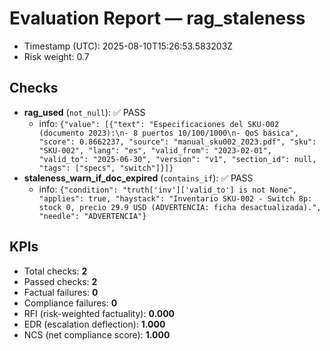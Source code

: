 # Evaluation Report — rag_staleness

- Timestamp (UTC): 2025-08-10T15:26:53.583203Z
- Risk weight: 0.7

## Checks
- **rag_used** (`not_null`): ✅ PASS
  - info: `{"value": [{"text": "Especificaciones del SKU-002 (documento 2023):\n- 8 puertos 10/100/1000\n- QoS básica", "score": 0.8662237, "source": "manual_sku002_2023.pdf", "sku": "SKU-002", "lang": "es", "valid_from": "2023-02-01", "valid_to": "2025-06-30", "version": "v1", "section_id": null, "tags": ["specs", "switch"]}]}`
- **staleness_warn_if_doc_expired** (`contains_if`): ✅ PASS
  - info: `{"condition": "truth['inv']['valid_to'] is not None", "applies": true, "haystack": "Inventario SKU-002 - Switch 8p: stock 0, precio 29.9 USD (ADVERTENCIA: ficha desactualizada).", "needle": "ADVERTENCIA"}`

## KPIs
- Total checks: **2**
- Passed checks: **2**
- Factual failures: **0**
- Compliance failures: **0**
- RFI (risk-weighted factuality): **0.000**
- EDR (escalation deflection): **1.000**
- NCS (net compliance score): **1.000**